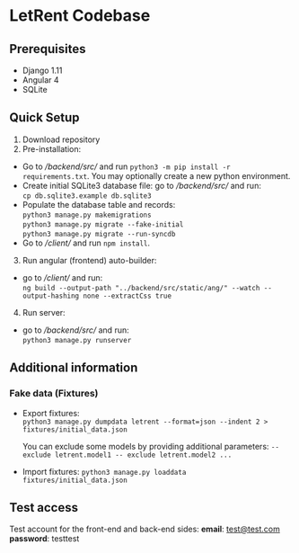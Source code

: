 # LetRent Codebase

## Prerequisites
- Django 1.11
- Angular 4
- SQLite

## Quick Setup
1) Download repository
2) Pre-installation:
- Go to */backend/src/* and run `python3 -m pip install -r requirements.txt`. You may optionally create a new python environment.
- Create initial SQLite3 database file: go to */backend/src/* and run:  
    `cp db.sqlite3.example db.sqlite3`
- Populate the database table and records:  
  `python3 manage.py makemigrations`  
  `python3 manage.py migrate --fake-initial`  
  `python3 manage.py migrate --run-syncdb`  
- Go to */client/* and run `npm install`.  
3) Run angular (frontend) auto-builder:
- go to */client/* and run:  
`ng build --output-path "../backend/src/static/ang/" --watch --output-hashing none --extractCss true`
4) Run server:
- go to */backend/src/* and run:  
`python3 manage.py runserver`

## Additional information
### Fake data (Fixtures)
- Export fixtures:  
`python3 manage.py dumpdata letrent --format=json --indent 2 > fixtures/initial_data.json`  

  You can exclude some models by providing additional parameters: `--exclude letrent.model1 -- exclude letrent.model2 ...` 
- Import fixtures:
`python3 manage.py loaddata fixtures/initial_data.json`

## Test access
Test account for the front-end and back-end sides:
**email**: test@test.com
**password**: testtest
